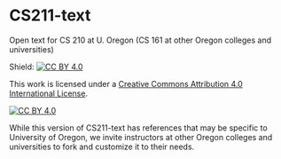 # CS211-text
Open text for CS 210 at U. Oregon  (CS 161 at other Oregon colleges and universities)

Shield: [![CC BY 4.0][cc-by-shield]][cc-by]

This work is licensed under a
[Creative Commons Attribution 4.0 International License][cc-by].

[![CC BY 4.0][cc-by-image]][cc-by]

[cc-by]: http://creativecommons.org/licenses/by/4.0/
[cc-by-image]: https://i.creativecommons.org/l/by/4.0/88x31.png
[cc-by-shield]: https://img.shields.io/badge/License-CC%20BY%204.0-lightgrey.svg

While this version of CS211-text has references that may be specific 
to University of Oregon, we 
invite instructors at other Oregon colleges and universities to fork and customize it to their
needs.  
